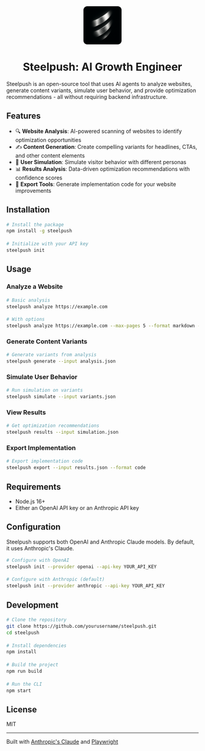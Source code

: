 <div align="center" style="margin-bottom: 20px">
  <img src="steelpush_emblem.png" alt="Steelpush Logo" width="100" />
</div>

<h1 align="center">
    Steelpush: AI Growth Engineer
</h1>

Steelpush is an open-source tool that uses AI agents to analyze websites, generate content variants, 
simulate user behavior, and provide optimization recommendations - all without requiring backend infrastructure.

## Features

- 🔍 **Website Analysis**: AI-powered scanning of websites to identify optimization opportunities
- ✍️ **Content Generation**: Create compelling variants for headlines, CTAs, and other content elements
- 🧪 **User Simulation**: Simulate visitor behavior with different personas
- 📊 **Results Analysis**: Data-driven optimization recommendations with confidence scores
- 🚀 **Export Tools**: Generate implementation code for your website improvements

## Installation

```bash
# Install the package
npm install -g steelpush

# Initialize with your API key
steelpush init
```

## Usage

### Analyze a Website

```bash
# Basic analysis
steelpush analyze https://example.com

# With options
steelpush analyze https://example.com --max-pages 5 --format markdown --output analysis.md
```

### Generate Content Variants

```bash
# Generate variants from analysis
steelpush generate --input analysis.json
```

### Simulate User Behavior

```bash
# Run simulation on variants
steelpush simulate --input variants.json
```

### View Results

```bash
# Get optimization recommendations
steelpush results --input simulation.json
```

### Export Implementation

```bash
# Export implementation code
steelpush export --input results.json --format code
```

## Requirements

- Node.js 16+
- Either an OpenAI API key or an Anthropic API key

## Configuration

Steelpush supports both OpenAI and Anthropic Claude models. By default, it uses Anthropic's Claude.

```bash
# Configure with OpenAI
steelpush init --provider openai --api-key YOUR_API_KEY

# Configure with Anthropic (default)
steelpush init --provider anthropic --api-key YOUR_API_KEY
```

## Development

```bash
# Clone the repository
git clone https://github.com/yourusername/steelpush.git
cd steelpush

# Install dependencies
npm install

# Build the project
npm run build

# Run the CLI
npm start
```

## License

MIT

---

Built with [Anthropic's Claude](https://anthropic.com) and [Playwright](https://playwright.dev)
